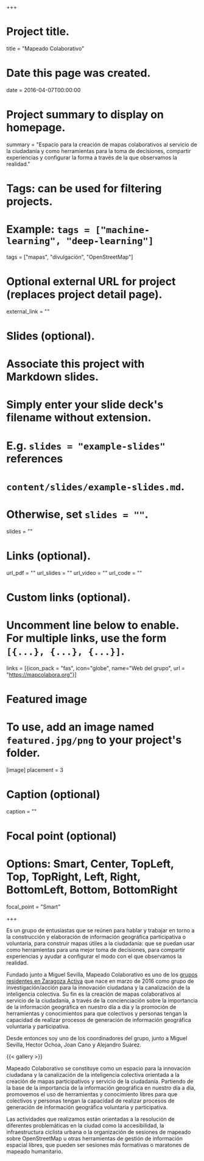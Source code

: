 +++
# Project title.
title = "Mapeado Colaborativo"

# Date this page was created.
date = 2016-04-07T00:00:00

# Project summary to display on homepage.
summary = "Espacio para la creación de mapas colaborativos al servicio de la ciudadanía y como herramientas para la toma de decisiones, compartir experiencias y configurar la forma a través de la que observamos la realidad."

# Tags: can be used for filtering projects.
# Example: `tags = ["machine-learning", "deep-learning"]`
tags = ["mapas", "divulgación", "OpenStreetMap"]

# Optional external URL for project (replaces project detail page).
external_link = ""

# Slides (optional).
#   Associate this project with Markdown slides.
#   Simply enter your slide deck's filename without extension.
#   E.g. `slides = "example-slides"` references
#   `content/slides/example-slides.md`.
#   Otherwise, set `slides = ""`.
slides = ""

# Links (optional).
url_pdf = ""
url_slides = ""
url_video = ""
url_code = ""

# Custom links (optional).
#   Uncomment line below to enable. For multiple links, use the form `[{...}, {...}, {...}]`.
links = [{icon_pack = "fas", icon="globe", name="Web del grupo", url = "https://mapcolabora.org"}]

# Featured image
# To use, add an image named `featured.jpg/png` to your project's folder.
[image]
  placement = 3
  # Caption (optional)
  caption = ""

  # Focal point (optional)
  # Options: Smart, Center, TopLeft, Top, TopRight, Left, Right, BottomLeft, Bottom, BottomRight
  focal_point = "Smart"

+++

Es un grupo de entusiastas que se reúnen para hablar y trabajar en torno a la construcción y elaboración de información geográfica participativa o voluntaria, para construir mapas útiles a la ciudadanía: que se puedan usar como herramientas para una mejor toma de decisiones, para compartir experiencias y ayudar a configurar el modo con el que observamos la realidad.

Fundado junto a Miguel Sevilla, Mapeado Colaborativo es uno de los [grupos residentes en Zaragoza Activa](http://blogzac.es/category/think-zac-las-armas/grupos-residentes/) que nace en marzo de 2016 como grupo de investigación/acción para la innovación ciudadana y la canalización de la inteligencia colectiva. Su fin es la creación de mapas colaborativos al servicio de la ciudadanía, a través de la concienciación sobre la importancia de la información geográfica en nuestro día a día y la promoción de herramientas y conocimientos para que colectivos y personas tengan la capacidad de realizar procesos de generación de información geográfica voluntaria y participativa.

Desde entonces soy uno de los coordinadores del grupo, junto a Miguel Sevilla, Hector Ochoa, Joan Cano y Alejandro Suárez.

{{< gallery >}}

Mapeado Colaborativo se constituye como un espacio para la innovación ciudadana y la canalización de la inteligencia colectiva orientada a la  creación de mapas participativos y servicio de la ciudadanía. Partiendo de la base de la importancia de la información geográfica en nuestro día a día, promovemos el uso de herramientas y conocimiento libres para que colectivos y personas tengan la capacidad de realizar procesos de generación de información geográfica voluntaria y participativa.

Las actividades que realizamos están orientadas a la resolución de diferentes problemáticas en la ciudad como la accesibilidad, la infraestructura ciclista urbana o la organización de sesiones de mapeado sobre OpenStreetMap u otras herramientas de gestión de información espacial libres, que pueden ser sesiones más formativas o maratones de mapeado humanitario.
